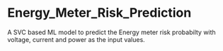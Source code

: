 # Energy_Meter_Risk_Prediction

A SVC based ML model to predict the Energy meter risk probabilty with voltage, current and power as the input values.
